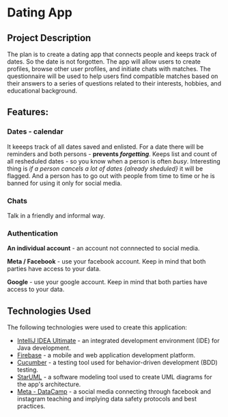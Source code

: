 # Dating App

## Project Description

The plan is to create a dating app that connects people and keeps track of dates. So the date is not forgotten.  The app will allow users to create profiles, browse other user profiles, and initiate chats with matches. The questionnaire will be used to help users find compatible matches based on their answers to a series of questions related to their interests, hobbies, and educational background.
## Features:
### Dates - calendar 
It keeeps track of all dates saved and enlisted. 
For a date there will be reminders and both persons - **prevents _forgetting_**.
Keeps list and count of all resheduled dates - so you know when a person is often _busy_.
Interesting thing is  _if a person cancels a lot of dates {already sheduled}_ it will be flagged.
And a person has to go out with people from time to time or he is banned for using it only for social media.
### Chats
Talk in a friendly and informal way.

### Authentication

 **An individual account**  - an account not connnected to social media.

**Meta / Facebook** - use your facebook account. Keep in mind that both parties have access to your data. 

**Google** -  use your google account. Keep in mind that both parties have access to your data. 

## Technologies Used

The following technologies were used to create this application:

- [IntelliJ IDEA Ultimate](https://www.jetbrains.com/idea/ultimate/) - an integrated development environment (IDE) for Java development.
- [Firebase](https://firebase.google.com/) - a mobile and web application development platform.
- [Cucumber](https://cucumber.io/) - a testing tool used for behavior-driven development (BDD) testing.
- [StarUML](http://staruml.io/) - a software modeling tool used to create UML diagrams for the app's architecture.
- [Meta - DataCamp](https://www.datacamp.com/users/sign_in) - a social media connecting through facebook and instagram teaching and implying data safety protocols and best practices.
